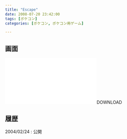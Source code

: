 ```yaml
---
title: "Escape"
date: 2008-07-20 23:42:00
tags: [ポケコン]
categories: [ポケコン, ポケコン用ゲーム]

---
```


## 画面

![][1]DOWNLOAD</a> 

 [1]: /files/esc.txt

## 履歴

2004/02/24
: 公開
